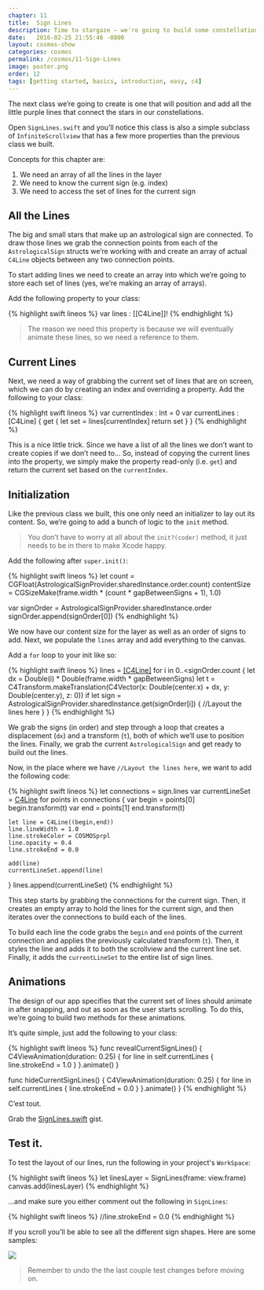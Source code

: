 ```yaml
---
chapter: 11
title:  Sign Lines
description: Time to stargaze – we're going to build some constellations.
date:   2016-02-25 21:55:46 -0800
layout: cosmos-show
categories: cosmos
permalink: /cosmos/11-Sign-Lines
image: poster.png
order: 12
tags: [getting started, basics, introduction, easy, c4]
---
```


The next class we’re going to create is one that will position and add all the little purple lines that connect the stars in our constellations.

Open `SignLines.swift` and you’ll notice this class is also a simple subclass of `InfiniteScrollview` that has a few more properties than the previous class we built.

Concepts for this chapter are:

1. We need an array of all the lines in the layer
2. We need to know the current sign (e.g. index)
3. We need to access the set of lines for the current sign

## All the Lines

The big and small stars that make up an astrological sign are connected. To draw those lines we grab the connection points from each of the `AstrologicalSign` structs we’re working with and create an array of actual `C4Line` objects between any two connection points.

To start adding lines we need to create an array into which we’re going to store each set of lines (yes, we’re making an array of arrays).

Add the following property to your class:

{% highlight swift lineos %}
var lines : [[C4Line]]!
{% endhighlight %}

> The reason we need this property is because we will eventually animate these lines, so we need a reference to them.

## Current Lines

Next, we need a way of grabbing the current set of lines that are on screen, which we can do by creating an index and overriding a property. Add the following to your class:

{% highlight swift lineos %}
var currentIndex : Int = 0
var currentLines : [C4Line] {
    get {
        let set = lines[currentIndex]
        return set
    }
}
{% endhighlight %}

This is a nice little trick. Since we have a list of all the lines we don’t want to create copies if we don’t need to… So, instead of copying the current lines into the property, we simply make the property read-only (i.e. `get`) and return the current set based on the `currentIndex`.

## Initialization

Like the previous class we built, this one only need an initializer to lay out its content. So, we’re going to add a bunch of logic to the `init` method.

> You don’t have to worry at all about the `init?(coder)` method, it just needs to be in there to make Xcode happy.

Add the following after `super.init()`:

{% highlight swift lineos %}
let count = CGFloat(AstrologicalSignProvider.sharedInstance.order.count)
contentSize = CGSizeMake(frame.width * (count * gapBetweenSigns + 1), 1.0)

var signOrder = AstrologicalSignProvider.sharedInstance.order
signOrder.append(signOrder[0])
{% endhighlight %}

We now have our content size for the layer as well as an order of signs to add. Next, we populate the `lines` array and add everything to the canvas.

Add a `for` loop to your init like so:

{% highlight swift lineos %}
lines = [[C4Line]]()
for i in 0..<signOrder.count {
    let dx = Double(i) * Double(frame.width * gapBetweenSigns)
    let t = C4Transform.makeTranslation(C4Vector(x: Double(center.x) + dx, y: Double(center.y), z: 0))
    if let sign = AstrologicalSignProvider.sharedInstance.get(signOrder[i]) {
        //Layout the lines here
    }
}
{% endhighlight %}

We grab the signs (in order) and step through a loop that creates a displacement (`dx`) and a transform (`t`), both of which we’ll use to position the lines. Finally, we grab the current `AstrologicalSign` and get ready to build out the lines.

Now, in the place where we have `//Layout the lines here`, we want to add the following code:

{% highlight swift lineos %}
let connections = sign.lines
var currentLineSet = [C4Line]()
for points in connections {
    var begin = points[0]
    begin.transform(t)
    var end = points[1]
    end.transform(t)
    
    let line = C4Line((begin,end))
    line.lineWidth = 1.0
    line.strokeColor = COSMOSprpl
    line.opacity = 0.4
    line.strokeEnd = 0.0
    
    add(line)
    currentLineSet.append(line)
}
lines.append(currentLineSet)
{% endhighlight %}

This step starts by grabbing the connections for the current sign. Then, it creates an empty array to hold the lines for the current sign, and then iterates over the connections to build each of the lines.

To build each line the code grabs the `begin` and `end` points of the current connection and applies the previously calculated transform (`t`). Then, it styles the line and adds it to both the scrollview and the current line set. Finally, it adds the `currentLineSet` to the entire list of sign lines.

## Animations

The design of our app specifies that the current set of lines should animate in after snapping, and out as soon as the user starts scrolling. To do this, we’re going to build two methods for these animations.

It’s quite simple, just add the following to your class:

{% highlight swift lineos %}
func revealCurrentSignLines() {
    C4ViewAnimation(duration: 0.25) {
        for line in self.currentLines {
            line.strokeEnd = 1.0
        }
    }.animate()
}

func hideCurrentSignLines() {
    C4ViewAnimation(duration: 0.25) {
        for line in self.currentLines {
            line.strokeEnd = 0.0
        }
    }.animate()
}
{% endhighlight %}

C’est tout.

Grab the [SignLines.swift](https://gist.github.com/C4Framework/7b3497da5c4094e65f970) gist.

## Test it.

To test the layout of our lines, run the following in your project's `WorkSpace`:

{% highlight swift lineos %}
let linesLayer = SignLines(frame: view.frame)
canvas.add(linesLayer)
{% endhighlight %}

…and make sure you either comment out the following in `SignLines`:

{% highlight swift lineos %}
//line.strokeEnd = 0.0
{% endhighlight %}

If you scroll you’ll be able to see all the different sign shapes. Here are some samples:

![](01.png)

> Remember to undo the the last couple test changes before moving on.
